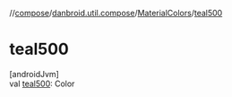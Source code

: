 //[compose](../../../index.md)/[danbroid.util.compose](../index.md)/[MaterialColors](index.md)/[teal500](teal500.md)

# teal500

[androidJvm]\
val [teal500](teal500.md): Color
